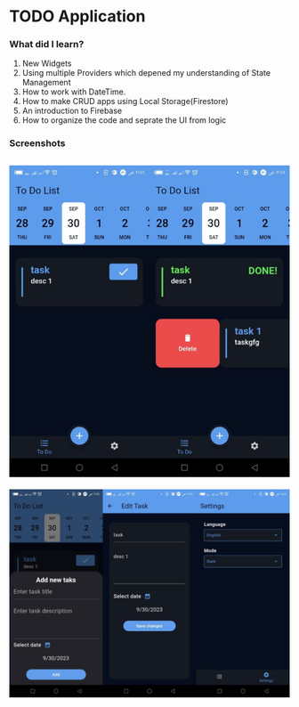 # TODO Application

### What did I learn?
1. New Widgets
2. Using multiple Providers which depened my understanding of State Management
3. How to work with DateTime.
4. How to make CRUD apps using Local Storage(Firestore)
5. An introduction to Firebase
6. How to organize the code and seprate the UI from logic

### Screenshots

![Alt text](screenshots/1.jpg)
-------------------
![Alt text](screenshots/2.jpg)